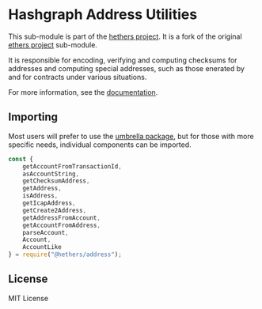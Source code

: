 # Hashgraph Address Utilities

This sub-module is part of the [hethers project](https://github.com/hashgraph/hethers.js). It is a fork of the original [ethers project](https://github.com/ethers-io/ethers.js) sub-module.

It is responsible for encoding, verifying and computing checksums for addresses and computing special addresses, such as those enerated by and for contracts under various situations.

For more information, see the [documentation](https://docs.hedera.com/hethers/application-programming-interface/utilities/addresses).

## Importing

Most users will prefer to use the [umbrella package](https://www.npmjs.com/package/@hashgraph/hethers), but for those with more specific needs, individual components can be imported.

```javascript
const {
    getAccountFromTransactionId,
    asAccountString,
    getChecksumAddress,
    getAddress,
    isAddress,
    getIcapAddress,
    getCreate2Address,
    getAddressFromAccount,
    getAccountFromAddress,
    parseAccount,
    Account,
    AccountLike
} = require("@hethers/address");
```

## License

MIT License
